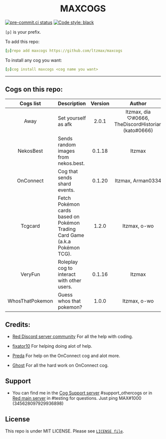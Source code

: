 <h1 align="center">MAXCOGS</h1>

[![pre-commit.ci status](https://results.pre-commit.ci/badge/github/maxbooiii/maxcogs/master.svg)](https://results.pre-commit.ci/latest/github/maxbooiii/maxcogs/master)
[![Code style: black](https://img.shields.io/badge/code%20style-black-000000.svg)](https://github.com/psf/black)

`[p]` is your prefix.

To add this repo:

```yaml
[p]repo add maxcogs https://github.com/ltzmax/maxcogs
```

To install any cog you want:

```yaml
[p]cog install maxcogs <cog name you want>
```
---------------------------------------------------------------
## Cogs on this repo: <br>
| Cogs list | Description | Version | Author | Stable |
|:---:|---|:---:|:---:|:---:|
| Away | Set yourself as afk | 2.0.1 | ltzmax, dia ♡#0666, TheDiscordHistorian (kato#0666) | ✅ |
| NekosBest | Sends random images from nekos.best. | 0.1.18 | ltzmax | ✅ |
| OnConnect | Cog that sends shard events. | 0.1.20 | ltzmax, Arman0334 | ✅ |
| Tcgcard | Fetch Pokémon cards based on Pokémon Trading Card Game (a.k.a Pokémon TCG). | 1.2.0 | ltzmax, o-wo | ✅ |
| VeryFun | Roleplay cog to interact with other users. | 0.1.16 | ltzmax | ✅ |
| WhosThatPokemon | Guess whos that pokemon? | 1.0.0 | ltzmax, o-wo | ✅ |

## Credits:
- [Red Discord server community](https://discord.gg/red) For all the help with coding.

- [fixator10](https://github.com/fixator10) For helping doing alot of help.

- [Preda](https://github.com/PredaaA/predacogs) For help on the OnConnect cog and alot more.

- [Ghost](https://github.com/Arman0334) For all the hard work on OnConnect cog.

## Support
- You can find me in the [Cog Support server](https://discord.gg/GET4DVk) #support_othercogs or in [Red main server](https://discord.gg/red) in #testing for questions. Just ping MAX#1000 (345628097929936898)

## License
This repo is under MIT LICENSE. Please see [`LICENSE file`](https://github.com/ltzmax/maxcogs/blob/master/LICENSE).

